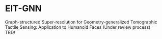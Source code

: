 # EIT-GNN

Graph-structured Super-resolution for Geometry-generalized Tomographic Tactile Sensing: Application to Humanoid Faces
(Under review process)
TBD!
